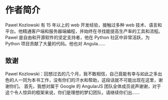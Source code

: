 # 作者简介

Pawel Kozlowski 有 15 年以上的 web 开发经验，接触过多种 web 技术、语言和平台。他精通客户端和服务器端编程，并始终在寻找能提高生产率的工具和流程。 Pawel 是自由和开源软件的坚定支持者，他在 Python 社区中非常活跃，为 Python 项目贡献了大量的代码。他也对 Angula……

## 致谢

Pawel Kozlowski：回想过去的几个月，我不敢相信，自己竟能有幸与如此之多出色的人一同为本书工作，没有你们的汗水和帮助，这段话就不可能出现在这里，谢谢你们。 首先，我想对属于 Google 的 AngularJS 团队全体成员说声谢谢，对于这个令人惊异的框架来说，你们是理想的梦幻团队，请继续你们出……